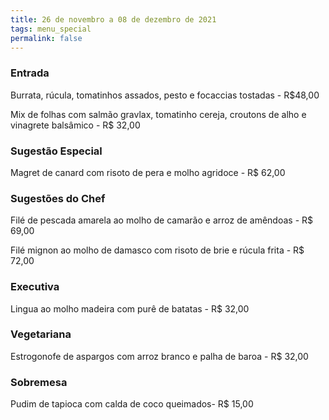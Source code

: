 ```yaml
---
title: 26 de novembro a 08 de dezembro de 2021
tags: menu_special
permalink: false
---
```

### Entrada

Burrata, rúcula, tomatinhos assados, pesto e focaccias tostadas - R$48,00

Mix de folhas com salmão gravlax, tomatinho cereja, croutons de alho e vinagrete balsâmico - R$ 32,00

### Sugestão Especial

Magret de canard com risoto de pera e molho agridoce - R$ 62,00

### Sugestões do Chef

Filé de pescada amarela ao molho de camarão e arroz de amêndoas - R$ 69,00

Filé mignon ao molho de damasco com risoto de brie e rúcula frita - R$ 72,00

### Executiva

Lingua ao molho madeira com purê de batatas - R$ 32,00

### Vegetariana

Estrogonofe de aspargos com arroz branco e palha de baroa - R$ 32,00

### Sobremesa

Pudim de tapioca com calda de coco queimados- R$ 15,00